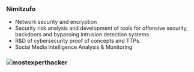 ### Nimitzufo
- Network security and encryption
- Security risk analysis and development of tools for offensive security, backdoors and bypassing intrusion detection systems.
- R&D of cybersecurity proof of concepts and TTPs.
- Social Media Intelligence Analysis & Monitoring
### ![mostexperthacker](https://user-images.githubusercontent.com/51093556/101558750-994c0480-398d-11eb-85bf-957b3aabb757.gif)
